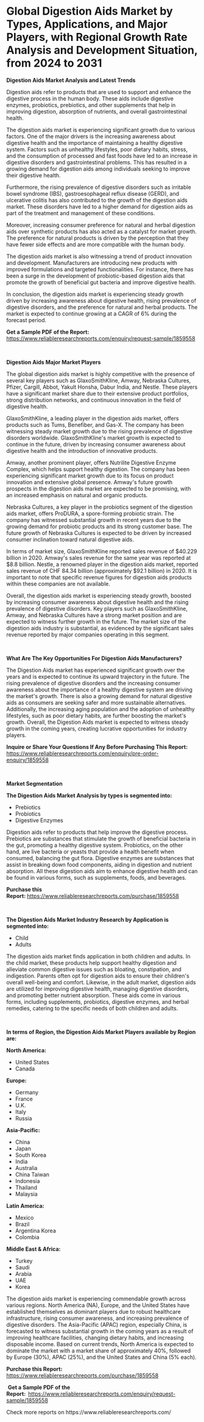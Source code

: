 <p><h1>Global Digestion Aids Market by Types, Applications, and Major Players, with Regional Growth Rate Analysis and Development Situation, from 2024 to 2031</h1></p><p><strong>Digestion Aids Market Analysis and Latest Trends</strong></p>
<p><p>Digestion aids refer to products that are used to support and enhance the digestive process in the human body. These aids include digestive enzymes, probiotics, prebiotics, and other supplements that help in improving digestion, absorption of nutrients, and overall gastrointestinal health.</p><p>The digestion aids market is experiencing significant growth due to various factors. One of the major drivers is the increasing awareness about digestive health and the importance of maintaining a healthy digestive system. Factors such as unhealthy lifestyles, poor dietary habits, stress, and the consumption of processed and fast foods have led to an increase in digestive disorders and gastrointestinal problems. This has resulted in a growing demand for digestion aids among individuals seeking to improve their digestive health.</p><p>Furthermore, the rising prevalence of digestive disorders such as irritable bowel syndrome (IBS), gastroesophageal reflux disease (GERD), and ulcerative colitis has also contributed to the growth of the digestion aids market. These disorders have led to a higher demand for digestion aids as part of the treatment and management of these conditions.</p><p>Moreover, increasing consumer preference for natural and herbal digestion aids over synthetic products has also acted as a catalyst for market growth. The preference for natural products is driven by the perception that they have fewer side effects and are more compatible with the human body.</p><p>The digestion aids market is also witnessing a trend of product innovation and development. Manufacturers are introducing new products with improved formulations and targeted functionalities. For instance, there has been a surge in the development of probiotic-based digestion aids that promote the growth of beneficial gut bacteria and improve digestive health.</p><p>In conclusion, the digestion aids market is experiencing steady growth driven by increasing awareness about digestive health, rising prevalence of digestive disorders, and the preference for natural and herbal products. The market is expected to continue growing at a CAGR of 6% during the forecast period.</p></p>
<p><strong>Get a Sample PDF of the Report:&nbsp;</strong> <a href="https://www.reliableresearchreports.com/enquiry/request-sample/1859558">https://www.reliableresearchreports.com/enquiry/request-sample/1859558</a></p>
<p>&nbsp;</p>
<p><strong>Digestion Aids Major Market Players</strong></p>
<p><p>The global digestion aids market is highly competitive with the presence of several key players such as GlaxoSmithKline, Amway, Nebraska Cultures, Pfizer, Cargill, Abbot, Yakult Honsha, Dabur India, and Nestle. These players have a significant market share due to their extensive product portfolios, strong distribution networks, and continuous innovation in the field of digestive health.</p><p>GlaxoSmithKline, a leading player in the digestion aids market, offers products such as Tums, Benefiber, and Gas-X. The company has been witnessing steady market growth due to the rising prevalence of digestive disorders worldwide. GlaxoSmithKline's market growth is expected to continue in the future, driven by increasing consumer awareness about digestive health and the introduction of innovative products.</p><p>Amway, another prominent player, offers Nutrilite Digestive Enzyme Complex, which helps support healthy digestion. The company has been experiencing significant market growth due to its focus on product innovation and extensive global presence. Amway's future growth prospects in the digestion aids market are expected to be promising, with an increased emphasis on natural and organic products.</p><p>Nebraska Cultures, a key player in the probiotics segment of the digestion aids market, offers ProDURA, a spore-forming probiotic strain. The company has witnessed substantial growth in recent years due to the growing demand for probiotic products and its strong customer base. The future growth of Nebraska Cultures is expected to be driven by increased consumer inclination toward natural digestive aids.</p><p>In terms of market size, GlaxoSmithKline reported sales revenue of $40.229 billion in 2020. Amway's sales revenue for the same year was reported at $8.8 billion. Nestle, a renowned player in the digestion aids market, reported sales revenue of CHF 84.34 billion (approximately $92.1 billion) in 2020. It is important to note that specific revenue figures for digestion aids products within these companies are not available.</p><p>Overall, the digestion aids market is experiencing steady growth, boosted by increasing consumer awareness about digestive health and the rising prevalence of digestive disorders. Key players such as GlaxoSmithKline, Amway, and Nebraska Cultures have a strong market position and are expected to witness further growth in the future. The market size of the digestion aids industry is substantial, as evidenced by the significant sales revenue reported by major companies operating in this segment.</p></p>
<p>&nbsp;</p>
<p><strong>What Are The Key Opportunities For Digestion Aids Manufacturers?</strong></p>
<p><p>The Digestion Aids market has experienced significant growth over the years and is expected to continue its upward trajectory in the future. The rising prevalence of digestive disorders and the increasing consumer awareness about the importance of a healthy digestive system are driving the market's growth. There is also a growing demand for natural digestive aids as consumers are seeking safer and more sustainable alternatives. Additionally, the increasing aging population and the adoption of unhealthy lifestyles, such as poor dietary habits, are further boosting the market's growth. Overall, the Digestion Aids market is expected to witness steady growth in the coming years, creating lucrative opportunities for industry players.</p></p>
<p><strong>Inquire or Share Your Questions If Any Before Purchasing This Report:</strong> <a href="https://www.reliableresearchreports.com/enquiry/pre-order-enquiry/1859558">https://www.reliableresearchreports.com/enquiry/pre-order-enquiry/1859558</a></p>
<p>&nbsp;</p>
<p><strong>Market Segmentation</strong></p>
<p><strong>The Digestion Aids Market Analysis by types is segmented into:</strong></p>
<p><ul><li>Prebiotics</li><li>Probiotics</li><li>Digestive Enzymes</li></ul></p>
<p><p>Digestion aids refer to products that help improve the digestive process. Prebiotics are substances that stimulate the growth of beneficial bacteria in the gut, promoting a healthy digestive system. Probiotics, on the other hand, are live bacteria or yeasts that provide a health benefit when consumed, balancing the gut flora. Digestive enzymes are substances that assist in breaking down food components, aiding in digestion and nutrient absorption. All these digestion aids aim to enhance digestive health and can be found in various forms, such as supplements, foods, and beverages.</p></p>
<p><strong>Purchase this Report:&nbsp;</strong><a href="https://www.reliableresearchreports.com/purchase/1859558">https://www.reliableresearchreports.com/purchase/1859558</a></p>
<p>&nbsp;</p>
<p><strong>The Digestion Aids Market Industry Research by Application is segmented into:</strong></p>
<p><ul><li>Child</li><li>Adults</li></ul></p>
<p><p>The digestion aids market finds application in both children and adults. In the child market, these products help support healthy digestion and alleviate common digestive issues such as bloating, constipation, and indigestion. Parents often opt for digestion aids to ensure their children's overall well-being and comfort. Likewise, in the adult market, digestion aids are utilized for improving digestive health, managing digestive disorders, and promoting better nutrient absorption. These aids come in various forms, including supplements, probiotics, digestive enzymes, and herbal remedies, catering to the specific needs of both children and adults.</p></p>
<p>&nbsp;</p>
<p><strong>In terms of Region, the Digestion Aids Market Players available by Region are:</strong></p>
<p>
    <p> <strong> North America: </strong>
        <ul>
            <li>United States</li>
            <li>Canada</li>
        </ul>
        </p> 
    <p> <strong> Europe: </strong>
        <ul>
            <li>Germany</li>
            <li>France</li>
            <li>U.K.</li>
            <li>Italy</li>
            <li>Russia</li>
        </ul>
        </p> 
    <p> <strong> Asia-Pacific: </strong>
        <ul>
            <li>China</li>
            <li>Japan</li>
            <li>South Korea</li>
            <li>India</li>
            <li>Australia</li>
            <li>China Taiwan</li>
            <li>Indonesia</li>
            <li>Thailand</li>
            <li>Malaysia</li>
        </ul>
        </p> 
    <p> <strong> Latin America: </strong>
        <ul>
            <li>Mexico</li>
            <li>Brazil</li>
            <li>Argentina Korea</li>
            <li>Colombia</li>
        </ul>
        </p> 
    <p> <strong> Middle East & Africa: </strong>
        <ul>
            <li>Turkey</li>
            <li>Saudi</li>
            <li>Arabia</li>
            <li>UAE</li>
            <li>Korea</li>
        </ul>
    </p>
    </p>
<p><p>The digestion aids market is experiencing commendable growth across various regions. North America (NA), Europe, and the United States have established themselves as dominant players due to robust healthcare infrastructure, rising consumer awareness, and increasing prevalence of digestive disorders. The Asia-Pacific (APAC) region, especially China, is forecasted to witness substantial growth in the coming years as a result of improving healthcare facilities, changing dietary habits, and increasing disposable income. Based on current trends, North America is expected to dominate the market with a market share of approximately 40%, followed by Europe (30%), APAC (25%), and the United States and China (5% each).</p></p>
<p><strong>Purchase this Report: </strong><a href="https://www.reliableresearchreports.com/purchase/1859558">https://www.reliableresearchreports.com/purchase/1859558</a></p>
<p>&nbsp;<strong>Get a Sample PDF of the Report:&nbsp;&nbsp;</strong><a href="https://www.reliableresearchreports.com/enquiry/request-sample/1859558">https://www.reliableresearchreports.com/enquiry/request-sample/1859558</a></p>
<p><strong></strong></p>
<p>Check more reports on https://www.reliableresearchreports.com/</p>